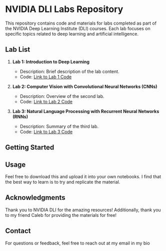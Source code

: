 # NVIDIA DLI Labs Repository

This repository contains code and materials for labs completed as part of the NVIDIA Deep Learning Institute (DLI) courses. Each lab focuses on specific topics related to deep learning and artificial intelligence.

## Lab List

1. **Lab 1: Introduction to Deep Learning**
   - Description: Brief description of the lab content.
   - Code: [Link to Lab 1 Code](https://github.com/manik-sethi/NVDLI/blob/main/01_mnist.ipynb)

2. **Lab 2: Computer Vision with Convolutional Neural Networks (CNNs)**
   - Description: Overview of the second lab.
   - Code: [Link to Lab 2 Code](https://github.com/manik-sethi/NVDLI/blob/main/02_asl.ipynb)

3. **Lab 3: Natural Language Processing with Recurrent Neural Networks (RNNs)**
   - Description: Summary of the third lab.
   - Code: [Link to Lab 3 Code](https://github.com/manik-sethi/NVDLI/blob/main/03_asl_cnn.ipynb)

## Getting Started

## Usage

Feel free to download this and upload it into your own notebooks. I find that the best way to learn is to try and replicate the material.


## Acknowledgments

Thank you to NVIDIA DLI for the amazing resources! 
Additionally, thank you to my friend Caleb for providing the materials for free!

## Contact

For questions or feedback, feel free to reach out at my email in my bio


